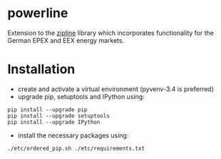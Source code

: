 # powerline
Extension to the [zipline](http://www.zipline.io/) library which incorporates functionality for
the German EPEX and EEX energy markets.

# Installation
* create and activate a virtual environment (pyvenv-3.4 is preferred)
* upgrade pip, setuptools and IPython using:
```
pip install --upgrade pip
pip install --upgrade setuptools
pip install --upgrade IPython
```
* install the necessary packages using:
```
./etc/ordered_pip.sh ./etc/requirements.txt
```
